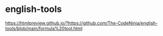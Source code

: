 # english-tools

https://htmlpreview.github.io/?https://github.com/The-CodeNinja/english-tools/blob/main/formula%20tool.html
